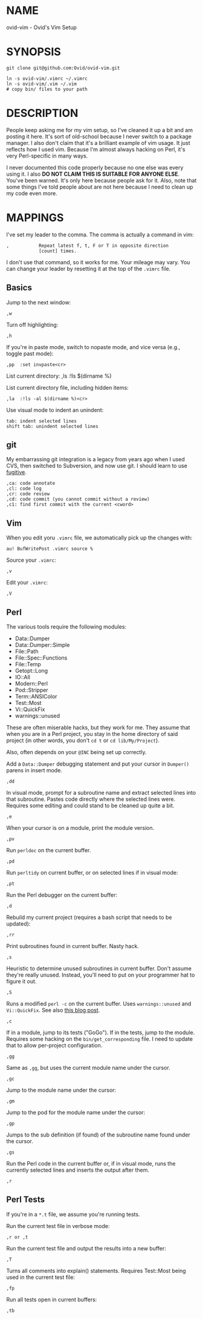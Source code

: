 # NAME

ovid-vim - Ovid's Vim Setup

# SYNOPSIS

    git clone git@github.com:Ovid/ovid-vim.git

    ln -s ovid-vim/.vimrc ~/.vimrc
    ln -s ovid-vim/.vim ~/.vim
    # copy bin/ files to your path

# DESCRIPTION

People keep asking me for my vim setup, so I've cleaned it up a bit and am
posting it here. It's sort of old-school because I never switch to a package
manager. I also don't claim that it's a brilliant example of vim usage. It
just reflects how I used vim. Because I'm almost always hacking on Perl, it's
very Perl-specific in many ways.

I never documented this code properly because no one else was every using it.
I also **DO NOT CLAIM THIS IS SUITABLE FOR ANYONE ELSE**. You've been warned.
It's only here because people ask for it. Also, note that some things I've
told people about are not here because I need to clean up my code even more.

# MAPPINGS

I've set my leader to the comma. The comma is actually a command in vim:

    ,			Repeat latest f, t, F or T in opposite direction
	    		[count] times.

I don't use that command, so it works for me. Your mileage may vary. You can
change your leader by resetting it at the top of the `.vimrc` file.

## Basics

Jump to the next window:

    ,w

Turn off highlighting:

    ,h

If you're in paste mode, switch to nopaste mode, and vice versa (e.g., toggle
past mode):

    ,pp  :set invpaste<cr>

List current directory:
    ,ls  :!ls $(dirname %)<cr>

List current directory file, including hidden items:

    ,la  :!ls -al $(dirname %)<cr>

Use visual mode to indent an unindent:

    tab: indent selected lines
    shift tab: unindent selected lines

## git

My embarrassing git integration is a legacy from years ago when I used CVS,
then switched to Subversion, and now use git. I should learn to use
[fugitive](https://github.com/tpope/vim-fugitive).

    ,ca: code annotate
    ,cl: code log
    ,cr: code review
    ,cd: code commit (you cannot commit without a review)
    ,c1: find first commit with the current <cword>

## Vim

When you edit yoru `.vimrc` file, we automatically pick up the changes with:

    au! BufWritePost .vimrc source %

Source your `.vimrc`:

    ,v

Edit your `.vimrc`:

    ,V

## Perl

The various tools require the following modules:

* Data::Dumper
* Data::Dumper::Simple
* File::Path
* File::Spec::Functions
* File::Temp
* Getopt::Long
* IO::All
* Modern::Perl
* Pod::Stripper
* Term::ANSIColor
* Test::Most
* Vi::QuickFix
* warnings::unused

These are often miserable hacks, but they work for me. They assume that when
you are in a Perl project, you stay in the home directory of said project (in
other words, you don't `cd t` or `cd lib/My/Project`).

Also, often depends on your `@INC` being set up correctly.

Add a `Data::Dumper` debugging statement and put your cursor in `Dumper()`
parens in insert mode.

    ,dd 

In visual mode, prompt for a subroutine name and extract selected lines into
that subroutine. Pastes code directly where the selected lines were. Requires
some editing and could stand to be cleaned up quite a bit.

    ,e

When your cursor is on a module, print the module version.

    ,pv

Run `perldoc` on the current buffer.

    ,pd

Run `perltidy` on current buffer, or on selected lines if in visual mode:

    ,pt

Run the Perl debugger on the current buffer:

    ,d

Rebuild my current project (requires a bash script that needs to be updated):

    ,rr

Print subroutines found in current buffer. Nasty hack.

    ,s

Heuristic to determine unused subroutines in current buffer. Don't assume
they're really unused. Instead, you'll need to put on your programmer hat to
figure it out.

    ,S

Runs a modified `perl -c` on the current buffer. Uses `warnings::unused` and
`Vi::QuickFix`. See also [this blog
post](http://blogs.perl.org/users/ovid/2010/11/vims-quickfix-mode-and-perl.html).

    ,c

If in a module, jump to its tests ("GoGo"). If in the tests, jump to the
module. Requires some hacking on the `bin/get_corresponding` file. I need to
update that to allow per-project configuration.

    ,gg

Same as `,gg`, but uses the current module name under the cursor.

    ,gc

Jump to the module name under the cursor:

    ,gm

Jump to the pod for the module name under the cursor:

    ,gp

Jumps to the sub definition (if found) of the subroutine name found under the
cursor.

    ,gs

Run the Perl code in the current buffer or, if in visual mode, runs the
currently selected lines and inserts the output after them.

    ,r

## Perl Tests

If you're in a `*.t` file, we assume you're running tests.

Run the current test file in verbose mode:

    ,r or ,t

Run the current test file and output the results into a new buffer:

    ,T

Turns all comments into explain() statements. Requires Test::Most being used
in the current test file:

    ,fp

Run all tests open in current buffers:

    ,tb
